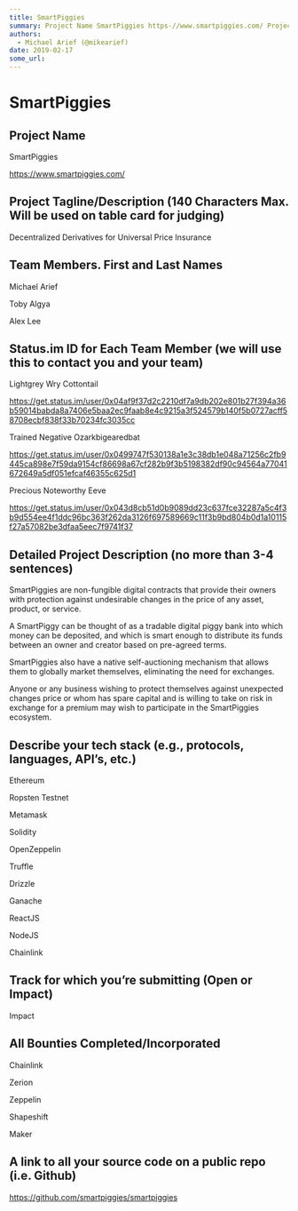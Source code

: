 ```yaml
---
title: SmartPiggies
summary: Project Name SmartPiggies https-//www.smartpiggies.com/ Project Tagline/Description (140 Characters Max. Will be used on table card for judging) Decentralized Derivatives for Universal Price Insurance Team Members. First and Last Names Michael Arief Toby Algya Alex Lee Status.im ID for Each Team Member (we will use this to contact you and your team) Lightgrey Wry Cottontail https-//get.status.im/user/0x04af9f37d2c2210df7a9db202e801b27f394a36b59014babda8a7406e5baa2ec9faab8e4c9215a3f524579b140f5b0
authors:
  - Michael Arief (@mikearief)
date: 2019-02-17
some_url: 
---
```


# SmartPiggies



## Project Name

SmartPiggies

https://www.smartpiggies.com/

## Project Tagline/Description (140 Characters Max. Will be used on table card for judging)

Decentralized Derivatives for Universal Price Insurance

## Team Members. First and Last Names

Michael Arief

Toby Algya

Alex Lee

## Status.im ID for Each Team Member (we will use this to contact you and your team)

Lightgrey Wry Cottontail

https://get.status.im/user/0x04af9f37d2c2210df7a9db202e801b27f394a36b59014babda8a7406e5baa2ec9faab8e4c9215a3f524579b140f5b0727acff58708ecbf838f33b70234fc3035cc

Trained Negative Ozarkbigearedbat

https://get.status.im/user/0x0499747f530138a1e3c38db1e048a71256c2fb9445ca898e7f59da9154cf86698a67cf282b9f3b5198382df90c94564a77041672649a5df051efcaf46355c625d1

Precious Noteworthy Eeve

https://get.status.im/user/0x043d8cb51d0b9089dd23c637fce32287a5c4f3b9d554ee4f1ddc96bc363f262da3126f697589669c11f3b9bd804b0d1a10115f27a57082be3dfaa5eec7f9741f37

## Detailed Project Description (no more than 3-4 sentences)

SmartPiggies are non-fungible digital contracts that provide their owners with protection against undesirable changes in the price of any asset, product, or service.

A SmartPiggy can be thought of as a tradable digital piggy bank into which money can be deposited, and which is smart enough to distribute its funds between an owner and creator based on pre-agreed terms. 

SmartPiggies also have a native self-auctioning mechanism that allows them to globally market themselves, eliminating the need for exchanges.

Anyone or any business wishing to protect themselves against unexpected changes price or whom has spare capital and is willing to take on risk in exchange for a premium may wish to participate in the SmartPiggies ecosystem.


## Describe your tech stack (e.g., protocols, languages, API’s, etc.)

Ethereum

Ropsten Testnet

Metamask

Solidity

OpenZeppelin

Truffle

Drizzle

Ganache

ReactJS

NodeJS

Chainlink


## Track for which you’re submitting (Open or Impact)

Impact

## All Bounties Completed/Incorporated

Chainlink

Zerion

Zeppelin

Shapeshift

Maker


## A link to all your source code on a public repo (i.e. Github)
https://github.com/smartpiggies/smartpiggies



